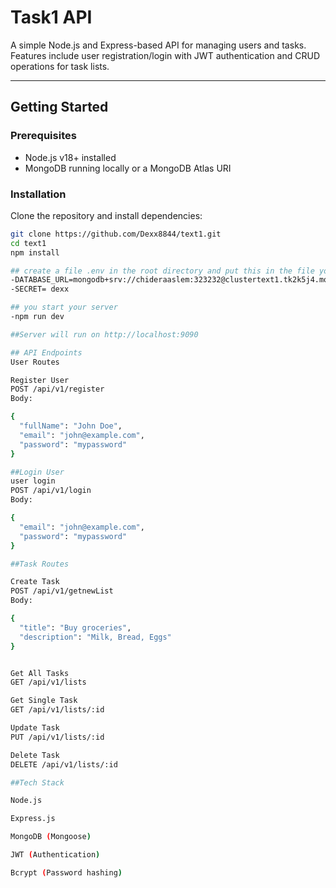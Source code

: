 # Task1 API

A simple Node.js and Express-based API for managing users and tasks.  
Features include user registration/login with JWT authentication and CRUD operations for task lists.

---

## Getting Started

### Prerequisites
- Node.js v18+ installed
- MongoDB running locally or a MongoDB Atlas URI

### Installation
Clone the repository and install dependencies:

```bash
git clone https://github.com/Dexx8844/text1.git
cd text1
npm install

## create a file .env in the root directory and put this in the file you created
-DATABASE_URL=mongodb+srv://chideraaslem:323232@clustertext1.tk2k5j4.mongodb.net/
-SECRET= dexx

## you start your server
-npm run dev

##Server will run on http://localhost:9090

## API Endpoints
User Routes

Register User
POST /api/v1/register
Body:

{
  "fullName": "John Doe",
  "email": "john@example.com",
  "password": "mypassword"
}

##Login User
user login 
POST /api/v1/login
Body:

{
  "email": "john@example.com",
  "password": "mypassword"
}

##Task Routes

Create Task
POST /api/v1/getnewList
Body:

{
  "title": "Buy groceries",
  "description": "Milk, Bread, Eggs"
}


Get All Tasks
GET /api/v1/lists

Get Single Task
GET /api/v1/lists/:id

Update Task
PUT /api/v1/lists/:id

Delete Task
DELETE /api/v1/lists/:id

##Tech Stack

Node.js

Express.js

MongoDB (Mongoose)

JWT (Authentication)

Bcrypt (Password hashing)
